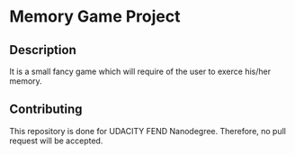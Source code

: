 # Memory Game Project


## Description

It is a small fancy game which will require of the user to exerce his/her memory.


## Contributing

This repository is done for UDACITY FEND Nanodegree. Therefore, no pull request will be accepted.
